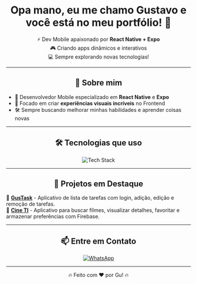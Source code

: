 <h1 align="center">Opa mano, eu me chamo Gustavo e você está no meu portfólio! 👋</h1>

<p align="center">
  ⚡ Dev Mobile apaixonado por <strong>React Native + Expo</strong>  
  <br>🎮 Criando apps dinâmicos e interativos  
  <br>💻 Sempre explorando novas tecnologias!  
</p>

---

<h2 align="center"> 🚀 Sobre mim </h2>

- 🔹 Desenvolvedor Mobile especializado em **React Native** e **Expo**  
- 🎯 Focado em criar **experiências visuais incríveis** no Frontend  
- 🛠️ Sempre buscando melhorar minhas habilidades e aprender coisas novas  

---

<h2 align="center">🛠️ Tecnologias que uso</h2>

<p align="center">
  <img src="https://skillicons.dev/icons?i=react,js,html,css,github,vscode,firebase" alt="Tech Stack" />
</p>

---

<h2 align="center">📌 Projetos em Destaque</h2>

🔹 [**GusTask**](https://github.com/gustavogonsalvesbranco/GusTask) - Aplicativo de lista de tarefas com login, adição, edição e remoção de tarefas.  
🔹 [**Cine TI**](https://gitrub.com/gustavogonsalvesbranco/CineTI) - Aplicativo para buscar filmes, visualizar detalhes, favoritar e armazenar preferências com Firebase.  

---

<h2 align="center">📫 Entre em Contato</h2>

<p align="center">
  <a href="https://wa.me/+554998243576" target="_blank">
    <img src="https://img.shields.io/badge/WhatsApp-25D366?style=for-the-badge&logo=whatsapp&logoColor=white" alt="WhatsApp">
  </a>
</p>

---

<p align="center">🔥 Feito com ❤️ por Gu! 🔥</p>
